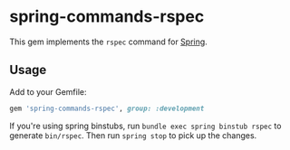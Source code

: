 # spring-commands-rspec

This gem implements the `rspec` command for
[Spring](https://github.com/jonleighton/spring).

## Usage

Add to your Gemfile:

``` ruby
gem 'spring-commands-rspec', group: :development
```

If you're using spring binstubs, run `bundle exec spring binstub rspec` to generate `bin/rspec`.
Then run `spring stop` to pick up the changes.
